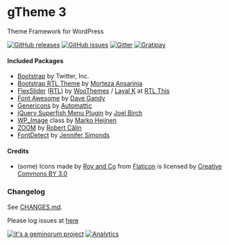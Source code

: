 # gTheme 3

Theme Framework for WordPress

[![GitHub releases](https://img.shields.io/github/release/geminorum/gtheme_03.svg?style=flat-square)](https://github.com/geminorum/gtheme_03/releases)
[![GitHub issues](https://img.shields.io/github/issues/geminorum/gtheme_03.svg?style=flat-square)](https://github.com/geminorum/gtheme_03/issues)
[![Gitter](https://badges.gitter.im/Join%20Chat.svg)](https://gitter.im/geminorum/gtheme_03?utm_source=badge&utm_medium=badge&utm_campaign=pr-badge)
[![Gratipay](http://img.shields.io/gratipay/geminorum.svg?style=flat-square)](https://gratipay.com/geminorum/)

#### Included Packages
* [Bootstrap](http://getbootstrap.com/) by Twitter, Inc.
* [Bootstrap RTL Theme](https://github.com/morteza/bootstrap-rtl/) by [Morteza Ansarinia](https://github.com/morteza)
* [FlexSlider](http://www.woothemes.com/flexslider/) ([RTL](https://github.com/layalk/FlexSlider/)) by [WooThemes](http://www.woothemes.com/) / [Layal K](https://github.com/layalk) at [RTL This](http://rtl-this.com/tutorial/jquery-plugin-flexslider-now-rtl-support)
* [Font Awesome](http://fontawesome.io) by [Dave Gandy](http://twitter.com/davegandy)
* [Genericons](http://genericons.com/) by [Automattic](https://github.com/Automattic)
* [jQuery Superfish Menu Plugin](https://github.com/joeldbirch/superfish/) by [Joel Birch](https://github.com/joeldbirch)
* [WP_Image](https://github.com/markoheijnen/WP_Image) class by [Marko Heijnen](http://markoheijnen.com/)
* [ZOOM](https://github.com/gurde/ZOOM) by [Robert Călin](http://gurde.com/)
* [FontDetect](https://github.com/JenniferSimonds/FontDetect) by [Jennifer Simonds](http://www.atomicjetpacks.com/)

#### Credits
* (some) Icons made by [Roy and Co](http://royand.co/) from [Flaticon](http://www.flaticon.com) is licensed by [Creative Commons BY 3.0](http://creativecommons.org/licenses/by/3.0/)

### Changelog
See [CHANGES.md](CHANGES.md).

Please log issues at [here](https://github.com/geminorum/gtheme_03/issues)

[![it's a geminorum project](http://img.shields.io/badge/it's_a-geminorum_project-lightgrey.svg?style=flat-square)](http://geminorum.ir/)
[![Analytics](https://ga-beacon.appspot.com/UA-865830-4/gtheme_03/readme?pixel)](https://github.com/geminorum/gtheme_03)
